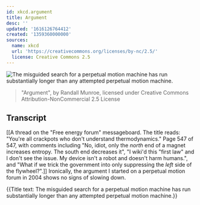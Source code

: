```yaml
---
id: xkcd.argument
title: Argument
desc: ''
updated: '1616126764412'
created: '1359360000000'
sources:
  name: xkcd
  url: 'https://creativecommons.org/licenses/by-nc/2.5/'
  license: Creative Commons 2.5
---
```

![The misguided search for a perpetual motion machine has run substantially longer than any attempted perpetual motion machine.](https://imgs.xkcd.com/comics/argument.png)
> "Argument", by Randall Munroe, licensed under Creative Commons Attribution-NonCommercial 2.5 License

## Transcript
[[A thread on the "Free energy forum" messageboard.  The title reads: "You're all crackpots who don't understand thermodynamics."  Page 547 of 547, with comments including "No, idiot, only the *north* end of a magnet increases entropy. The south end decreases it", "I wiki'd this "first law" and I don't see the issue. My device isn't a robot and doesn't harm humans.", and "What if we trick the government into only suppressing the *left* side of the flywheel?".]]
Ironically, the argument I started on a perpetual motion forum in 2004 shows no signs of slowing down.

{{Title text: The misguided search for a perpetual motion machine has run substantially longer than any attempted perpetual motion machine.}}
